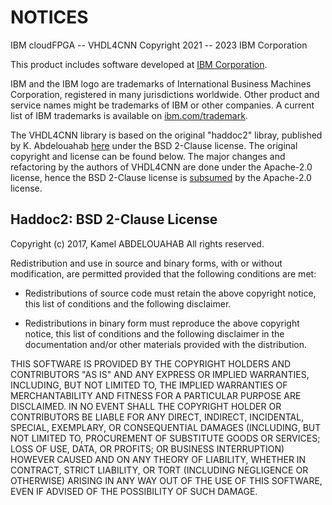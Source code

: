 NOTICES
============

IBM cloudFPGA -- VHDL4CNN
Copyright 2021 -- 2023 IBM Corporation

This product includes software developed at [IBM Corporation](http://www.ibm.com/).

IBM and the IBM logo are trademarks of International Business Machines
Corporation, registered in many jurisdictions worldwide. Other product and
service names might be trademarks of IBM or other companies. A current list
of IBM trademarks is available on [ibm.com/trademark](http://ibm.com/trademark).


The VHDL4CNN library is based on the original "haddoc2" libray, published by K. Abdelouahab [here](https://github.com/DreamIP/haddoc2) under the BSD 2-Clause license. The original copyright and license can be found below.
The major changes and refactoring by the authors of VHDL4CNN are done under the Apache-2.0 license, hence the BSD 2-Clause license is [subsumed](https://www.gnu.org/licenses/license-compatibility.html) by the Apache-2.0 license.


Haddoc2: BSD 2-Clause License
--------------------------

Copyright (c) 2017, Kamel ABDELOUAHAB
All rights reserved.

Redistribution and use in source and binary forms, with or without
modification, are permitted provided that the following conditions are met:

* Redistributions of source code must retain the above copyright notice, this
  list of conditions and the following disclaimer.

* Redistributions in binary form must reproduce the above copyright notice,
  this list of conditions and the following disclaimer in the documentation
  and/or other materials provided with the distribution.

THIS SOFTWARE IS PROVIDED BY THE COPYRIGHT HOLDERS AND CONTRIBUTORS "AS IS"
AND ANY EXPRESS OR IMPLIED WARRANTIES, INCLUDING, BUT NOT LIMITED TO, THE
IMPLIED WARRANTIES OF MERCHANTABILITY AND FITNESS FOR A PARTICULAR PURPOSE ARE
DISCLAIMED. IN NO EVENT SHALL THE COPYRIGHT HOLDER OR CONTRIBUTORS BE LIABLE
FOR ANY DIRECT, INDIRECT, INCIDENTAL, SPECIAL, EXEMPLARY, OR CONSEQUENTIAL
DAMAGES (INCLUDING, BUT NOT LIMITED TO, PROCUREMENT OF SUBSTITUTE GOODS OR
SERVICES; LOSS OF USE, DATA, OR PROFITS; OR BUSINESS INTERRUPTION) HOWEVER
CAUSED AND ON ANY THEORY OF LIABILITY, WHETHER IN CONTRACT, STRICT LIABILITY,
OR TORT (INCLUDING NEGLIGENCE OR OTHERWISE) ARISING IN ANY WAY OUT OF THE USE
OF THIS SOFTWARE, EVEN IF ADVISED OF THE POSSIBILITY OF SUCH DAMAGE.

